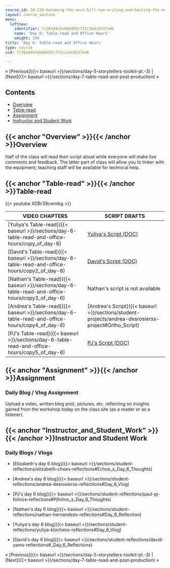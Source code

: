 ```yaml
---
course_id: 20-219-becoming-the-next-bill-nye-writing-and-hosting-the-educational-show-january-iap-2015
layout: course_section
menu:
  leftnav:
    identifier: 7c38a44e5ebb8403cf21c2adc0137e4b
    name: 'Day 6: Table-read and Office Hours'
    weight: 190
title: 'Day 6: Table-read and Office Hours'
type: course
uid: 7c38a44e5ebb8403cf21c2adc0137e4b

---
```


« [Previous]({{< baseurl >}}/sections/day-5-storytellers-toolkit-pt.-3) | [Next]({{< baseurl >}}/sections/day-7-table-read-and-post-production) »

Contents
--------

*   [Overview](#Overview)
*   [Table-read](#Table-read)
*   [Assignment](#Assignment)
*   [Instructor and Student Work](#Instructor_and_Student_Work)

{{< anchor "Overview" >}}{{< /anchor >}}Overview
------------------------------------------------

Half of the class will read their script aloud while everyone will make live comments and feedback. The latter part of class will allow you to tinker with the equipment; teaching staff will be available for technical help.

{{< anchor "Table-read" >}}{{< /anchor >}}Table-read
----------------------------------------------------

{{< youtube XDBr39cwmbg >}}

| VIDEO CHAPTERS | SCRIPT DRAFTS |
| --- | --- |
| [Yuliya's Table-read]({{< baseurl >}}/sections/day-6-table-read-and-office-hours/copy_of_day-6) | [Yuliya's Script (DOC)](/coursemedia/20-219-becoming-the-next-bill-nye-writing-and-hosting-the-educational-show-january-iap-2015/3c915481a58d47dd1c87e8c260dde10a_MIT20_219IAP15_Fractals.docx) |
| [David's Table-read]({{< baseurl >}}/sections/day-6-table-read-and-office-hours/copy2_of_day-6) | [David's Script (DOC)](/coursemedia/20-219-becoming-the-next-bill-nye-writing-and-hosting-the-educational-show-january-iap-2015/fa6a637af9a24439c26ec60782a671fc_MIT20_219IAP15_Cold.docx) |
| [Nathan's Table-read]({{< baseurl >}}/sections/day-6-table-read-and-office-hours/copy3_of_day-6) | Nathan's script is not available |
| [Andrea's Table-read]({{< baseurl >}}/sections/day-6-table-read-and-office-hours/copy4_of_day-6) | [Andrea's Script]({{< baseurl >}}/sections/student-projects/andrea-desrosierss-project#Ortho_Script) |
| [PJ's Table-read]({{< baseurl >}}/sections/day-6-table-read-and-office-hours/copy5_of_day-6) | [PJ's Script (DOC)](/coursemedia/20-219-becoming-the-next-bill-nye-writing-and-hosting-the-educational-show-january-iap-2015/7f91a6ca759e3e98f938ae25c1c5ef91_MIT20_219IAP15_Folino.docx) 

{{< anchor "Assignment" >}}{{< /anchor >}}Assignment
----------------------------------------------------

### Daily Blog / Vlog Assignment

Upload a video, written blog post, pictures, etc. reflecting on insights gained from the workshop today on the class site (as a reader or as a listener).

{{< anchor "Instructor_and_Student_Work" >}}{{< /anchor >}}Instructor and Student Work
--------------------------------------------------------------------------------------

### Daily Blogs / Vlogs

*   [Elizabeth's day 6 blog]({{< baseurl >}}/sections/student-reflections/elizabeth-choes-reflections#Echoe_s_Day_6_Thoughts)
*   [Andrea's day 6 blog]({{< baseurl >}}/sections/student-reflections/andrea-desrosierss-reflections#Day_6_Vlog)
*   [PJ's day 6 blog]({{< baseurl >}}/sections/student-reflections/paul-pj-folinos-reflections#Pjfolino_s_Day_6_Thoughts)
*   [Nathan's day 6 blog]({{< baseurl >}}/sections/student-reflections/nathan-hernandezs-reflections#Day_6_Reflection)
*   [Yuliya's day 6 blog]({{< baseurl >}}/sections/student-reflections/yuliya-klochans-reflections#Day_6_Vlog)  
    
*   [David's day 6 blog]({{< baseurl >}}/sections/student-reflections/david-yams-reflections#_Day_6_Reflections)

« [Previous]({{< baseurl >}}/sections/day-5-storytellers-toolkit-pt.-3) | [Next]({{< baseurl >}}/sections/day-7-table-read-and-post-production) »